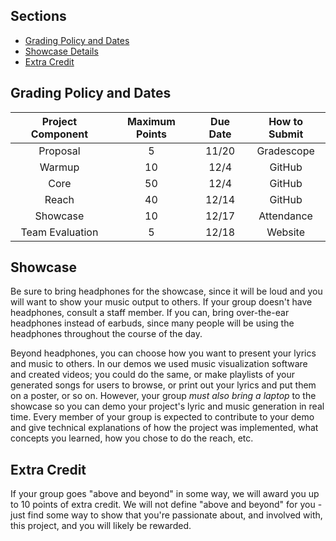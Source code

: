 ## Sections

- [Grading Policy and Dates](#grading-policy-and-dates)
- [Showcase Details](#showcase)
- [Extra Credit](#extra-credit)

## Grading Policy and Dates

| Project Component | Maximum Points | Due Date | How to Submit |
|:-----------------:|:--------------:|:--------:|:-------------:|
|Proposal           |      5         |  11/20   | Gradescope   |
|Warmup             |      10        |   12/4  |GitHub         |
|Core               |      50        |    12/4   |GitHub         |
|Reach              |      40        |     12/14    |GitHub         |
|Showcase           |      10        |    12/17     |Attendance     |
|Team Evaluation    |      5         |     12/18    |Website        |

## Showcase

Be sure to bring headphones for the showcase, since it will be loud and you will want to show your music output to others. If your group doesn't have headphones, consult a staff member. If you can, bring over-the-ear headphones instead of earbuds, since many people will be using the headphones throughout the course of the day.

Beyond headphones, you can choose how you want to present your lyrics and music to others. In our demos we used music visualization software and created videos; you could do the same, or make playlists of your generated songs for users to browse, or print out your lyrics and put them on a poster, or so on. However, your group *must also bring a laptop* to the showcase so you can demo your project's lyric and music generation in real time. Every member of your group is expected to contribute to your demo and give technical explanations of how the project was implemented, what concepts you learned, how you chose to do the reach, etc.

## Extra Credit

If your group goes "above and beyond" in some way, we will award you up to 10 points of extra credit. We will not define "above and beyond" for you - just find some way to show that you're passionate about, and involved with, this project, and you will likely be rewarded.
